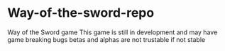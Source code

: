 # Way-of-the-sword-repo
Way of the Sword game
This game is still in development and may have game breaking bugs
betas and alphas are not trustable if not stable

